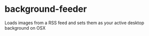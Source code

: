 background-feeder
=================

Loads images from a RSS feed and sets them as your active desktop background on OSX

